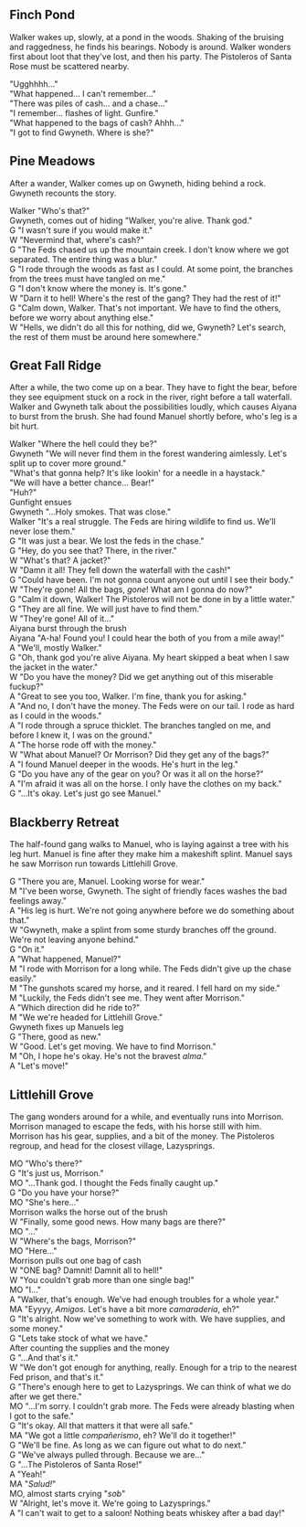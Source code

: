 
## Finch Pond

Walker wakes up, slowly, at a pond in the woods. Shaking of the bruising and raggedness, he finds his bearings. Nobody is around. Walker wonders first about loot that they've lost, and then his party. The Pistoleros of Santa Rose must be scattered nearby.

"Ugghhhh..."<br>
"What happened... I can't remember..."<br>
"There was piles of cash... and a chase..."<br>
"I remember... flashes of light. Gunfire."<br>
"What happened to the bags of cash? Ahhh..."<br>
"I got to find Gwyneth. Where is she?"

## Pine Meadows

After a wander, Walker comes up on Gwyneth, hiding behind a rock. Gwyneth recounts the story.

Walker "Who's that?"<br>
Gwyneth, comes out of hiding "Walker, you're alive. Thank god."<br>
G "I wasn't sure if you would make it."<br>
W "Nevermind that, where's cash?"<br>
G "The Feds chased us up the mountain creek. I don't know where we got separated. The entire thing was a blur."<br>
G "I rode through the woods as fast as I could. At some point, the branches from the trees must have tangled on me."<br>
G "I don't know where the money is. It's gone."<br>
W "Darn it to hell! Where's the rest of the gang? They had the rest of it!"<br>
G "Calm down, Walker. That's not important. We have to find the others, before we worry about anything else."<br>
W "Hells, we didn't do all this for nothing, did we, Gwyneth? Let's search, the rest of them must be around here somewhere."

## Great Fall Ridge

After a while, the two come up on a bear. They have to fight the bear, before they see equipment stuck on a rock in the river, right before a tall waterfall. Walker and Gwyneth talk about the possibilities loudly, which causes Aiyana to burst from the brush. She had found Manuel shortly before, who's leg is a bit hurt.

Walker "Where the hell could they be?"<br>
Gwyneth "We will never find them in the forest wandering aimlessly. Let's split up to cover more ground."<br>
"What's that gonna help? It's like lookin' for a needle in a haystack."<br>
"We will have a better chance... Bear!"<br>
"Huh?"<br>
Gunfight ensues<br>
Gwyneth "...Holy smokes. That was close."<br>
Walker "It's a real struggle. The Feds are hiring wildlife to find us. We'll never lose them."<br>
G "It was just a bear. We lost the feds in the chase."<br>
G "Hey, do you see that? There, in the river."<br>
W "What's that? A jacket?"<br>
W "Damn it all! They fell down the waterfall with the cash!"<br>
G "Could have been. I'm not gonna count anyone out until I see their body."<br>
W "They're gone! All the bags, <i>gone</i>! What am I gonna do now?"<br>
G "Calm it down, Walker! The Pistoleros will not be done in by a little water."<br>
G "They are all fine. We will just have to find them."<br>
W "They're gone! All of it..."<br>
Aiyana burst through the brush<br>
Aiyana "A-ha! Found you! I could hear the both of you from a mile away!"<br>
A "We'll, mostly Walker."<br>
G "Oh, thank god you're alive Aiyana. My heart skipped a beat when I saw the jacket in the water."<br>
W "Do you have the money? Did we get anything out of this miserable fuckup?"<br>
A "Great to see you too, Walker. I'm fine, thank you for asking."<br>
A "And no, I don't have the money. The Feds were on our tail. I rode as hard as I could in the woods."<br>
A "I rode through a spruce thicklet. The branches tangled on me, and before I knew it, I was on the ground."<br>
A "The horse rode off with the money."<br>
W "What about Manuel? Or Morrison? Did they get any of the bags?"<br>
A "I found Manuel deeper in the woods. He's hurt in the leg."<br>
G "Do you have any of the gear on you? Or was it all on the horse?"<br>
A "I'm afraid it was all on the horse. I only have the clothes on my back."<br>
G "...It's okay. Let's just go see Manuel."

## Blackberry Retreat

The half-found gang walks to Manuel, who is laying against a tree with his leg hurt. Manuel is fine after they make him a makeshift splint. Manuel says he saw Morrison run towards Littlehill Grove.

G "There you are, Manuel. Looking worse for wear."<br>
M "I've been worse, Gwyneth. The sight of friendly faces washes the bad feelings away."<br>
A "His leg is hurt. We're not going anywhere before we do something about that."<br>
W "Gwyneth, make a splint from some sturdy branches off the ground. We're not leaving anyone behind."<br>
G "On it."<br>
A "What happened, Manuel?"<br>
M "I rode with Morrison for a long while. The Feds didn't give up the chase easily."<br>
M "The gunshots scared my horse, and it reared. I fell hard on my side."<br>
M "Luckily, the Feds didn't see me. They went after Morrison."<br>
A "Which direction did he ride to?"<br>
M "We we're headed for Littlehill Grove."<br>
Gwyneth fixes up Manuels leg<br>
G "There, good as new."<br>
W "Good. Let's get moving. We have to find Morrison."<br>
M "Oh, I hope he's okay. He's not the bravest <i>alma</i>."<br>
A "Let's move!"

## Littlehill Grove

The gang wonders around for a while, and eventually runs into Morrison. Morrison managed to escape the feds, with his horse still with him. Morrison has his gear, supplies, and a bit of the money. The Pistoleros regroup, and head for the closest village, Lazysprings.

MO "Who's there?"<br>
G "It's just us, Morrison."<br>
MO "...Thank god. I thought the Feds finally caught up."<br>
G "Do you have your horse?"<br>
MO "She's here..."<br>
Morrison walks the horse out of the brush<br>
W "Finally, some good news. How many bags are there?"<br>
MO "..."<br>
W "Where's the bags, Morrison?"<br>
MO "Here..."<br>
Morrison pulls out one bag of cash<br>
W "ONE bag? Damnit! Damnit all to hell!"<br>
W "You couldn't grab more than one single bag!"<br>
MO "I..."<br>
A "Walker, that's enough. We've had enough troubles for a whole year."<br>
MA "Eyyyy, <i>Amigos.</i> Let's have a bit more <i>camaradería</i>, eh?"<br>
G "It's alright. Now we've something to work with. We have supplies, and some money."<br>
G "Lets take stock of what we have."<br>
After counting the supplies and the money<br>
G "...And that's it."<br>
W "We don't got enough for anything, really. Enough for a trip to the nearest Fed prison, and that's it."<br>
G "There's enough here to get to Lazysprings. We can think of what we do after we get there."<br>
MO "...I'm sorry. I couldn't grab more. The Feds were already blasting when I got to the safe."<br>
G "It's okay. All that matters it that were all safe."<br>
MA "We got a little <i>compañerismo</i>, eh? We'll do it together!"<br>
G "We'll be fine. As long as we can figure out what to do next."<br>
G "We've always pulled through. Because we are..."<br>
G "...The Pistoleros of Santa Rose!"<br>
A "Yeah!"<br>
MA "<i>Salud!</i>"<br>
MO, almost starts crying "<i>sob</i>"<br>
W "Alright, let's move it. We're going to Lazysprings."<br>
A "I can't wait to get to a saloon! Nothing beats whiskey after a bad day!"
